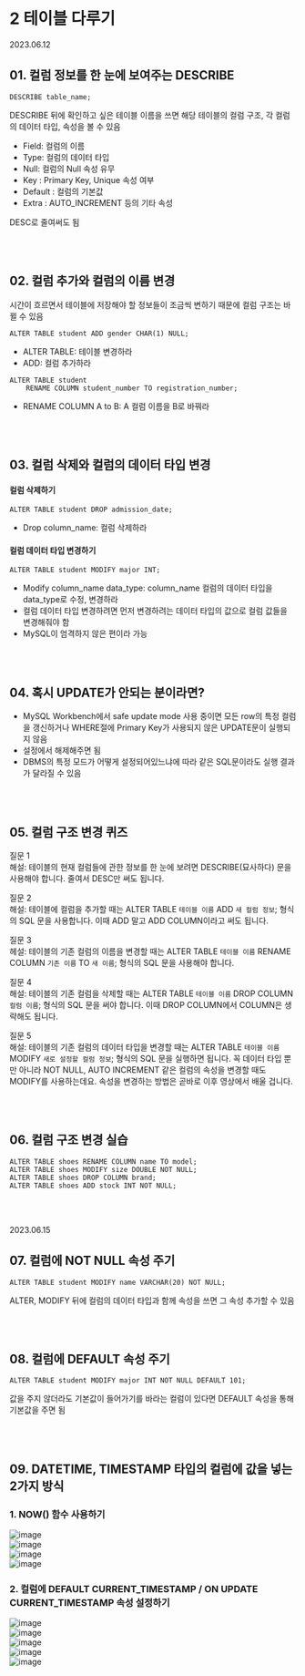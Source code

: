 # 2 테이블 다루기

2023.06.12

## 01. 컬럼 정보를 한 눈에 보여주는 DESCRIBE
```MySQL
DESCRIBE table_name;
```

DESCRIBE 뒤에 확인하고 싶은 테이블 이름을 쓰면 해당 테이블의 컬럼 구조, 각 컬럼의 데이터 타입, 속성을 볼 수 있음
- Field: 컬럼의 이름
- Type: 컬럼의 데이터 타입
- Null: 컬럼의 Null 속성 유무
- Key : Primary Key, Unique 속성 여부
- Default : 컬럼의 기본값
- Extra : AUTO_INCREMENT 등의 기타 속성

DESC로 줄여써도 됨

<br/><br/>

## 02. 컬럼 추가와 컬럼의 이름 변경
시간이 흐르면서 테이블에 저장해야 할 정보들이 조금씩 변하기 때문에 컬럼 구조는 바뀔 수 있음  

```MySQL
ALTER TABLE student ADD gender CHAR(1) NULL;
```
- ALTER TABLE: 테이블 변경하라
- ADD: 컬럼 추가하라

```MySQL
ALTER TABLE student 
    RENAME COLUMN student_number TO registration_number;
```
- RENAME COLUMN A to B: A 컬럼 이름을 B로 바꿔라

<br/><br/>

## 03. 컬럼 삭제와 컬럼의 데이터 타입 변경
#### 컬럼 삭제하기
```MySQL
ALTER TABLE student DROP admission_date;
```
- Drop column_name: 컬럼 삭제하라

#### 컬럼 데이터 타입 변경하기
```MySQL
ALTER TABLE student MODIFY major INT;
```
- Modify column_name data_type: column_name 컬럼의 데이터 타입을 data_type로 수정, 변경하라
- 컬럼 데이터 타입 변경하려면 먼저 변경하려는 데이터 타입의 값으로 컬럼 값들을 변경해줘야 함
- MySQL이 엄격하지 않은 편이라 가능

<br/><br/>

## 04. 혹시 UPDATE가 안되는 분이라면?
- MySQL Workbench에서 safe update mode 사용 중이면 모든 row의 특정 컬럼을 갱신하거나 WHERE절에 Primary Key가 사용되지 않은 UPDATE문이 실행되지 않음
- 설정에서 해제해주면 됨
- DBMS의 특정 모드가 어떻게 설정되어있느냐에 따라 같은 SQL문이라도 실행 결과가 달라질 수 있음

<br/><br/>

## 05. 컬럼 구조 변경 퀴즈

질문 1  
해설: 테이블의 현재 컬럼들에 관한 정보를 한 눈에 보려면 DESCRIBE(묘사하다) 문을 사용해야 합니다. 줄여서 DESC만 써도 됩니다.

질문 2  
해설: 테이블에 컬럼을 추가할 때는 ALTER TABLE `테이블 이름` ADD `새 컬럼 정보`; 형식의 SQL 문을 사용합니다. 이때 ADD 말고 ADD COLUMN이라고 써도 됩니다.

질문 3  
헤설: 테이블의 기존 컬럼의 이름을 변경할 때는 ALTER TABLE `테이블 이름` RENAME COLUMN `기존 이름` TO `새 이름`; 형식의 SQL 문을 사용해야 합니다. 

질문 4  
해설: 테이블의 기존 컬럼을 삭제할 때는 ALTER TABLE `테이블 이름` DROP COLUMN `컬럼 이름`; 형식의 SQL 문을 써야 합니다. 이때 DROP COLUMN에서 COLUMN은 생략해도 됩니다.

질문 5  
해설: 테이블의 기존 컬럼의 데이터 타입을 변경할 때는 ALTER TABLE `테이블 이름` MODIFY `새로 설정할 컬럼 정보`; 형식의 SQL 문을 실행하면 됩니다. 꼭 데이터 타입 뿐만 아니라 NOT NULL, AUTO INCREMENT 같은 컬럼의 속성을 변경할 때도 MODIFY를 사용하는데요. 속성을 변경하는 방법은 곧바로 이후 영상에서 배울 겁니다.

<br/><br/>

## 06. 컬럼 구조 변경 실습
```MySQL
ALTER TABLE shoes RENAME COLUMN name TO model;
ALTER TABLE shoes MODIFY size DOUBLE NOT NULL;
ALTER TABLE shoes DROP COLUMN brand;
ALTER TABLE shoes ADD stock INT NOT NULL;
```

<br/><br/>

2023.06.15

## 07. 컬럼에 NOT NULL 속성 주기
```MySQL
ALTER TABLE student MODIFY name VARCHAR(20) NOT NULL;
```
ALTER, MODIFY 뒤에 컬럼의 데이터 타입과 함께 속성을 쓰면 그 속성 추가할 수 있음  

<br/><br/>

## 08. 컬럼에 DEFAULT 속성 주기
```MySQL
ALTER TABLE student MODIFY major INT NOT NULL DEFAULT 101;
```
값을 주지 않더라도 기본값이 들어가기를 바라는 컬럼이 있다면 DEFAULT 속성을 통해 기본값을 주면 됨

<br/><br/>

## 09. DATETIME, TIMESTAMP 타입의 컬럼에 값을 넣는 2가지 방식
### 1. NOW() 함수 사용하기 
![image](https://github.com/jaehyun-dev/Today-I-Learned/assets/71001479/c3a10ecb-c963-4736-b003-3cc3391506a2)  
![image](https://github.com/jaehyun-dev/Today-I-Learned/assets/71001479/76b3bd64-228c-4b0c-a088-1bf641381264)  
![image](https://github.com/jaehyun-dev/Today-I-Learned/assets/71001479/07875fdd-2c3f-48a6-9d41-12ca83dea129)  
![image](https://github.com/jaehyun-dev/Today-I-Learned/assets/71001479/735afc98-7334-4197-b437-2283d33e460e)  

### 2. 컬럼에 DEFAULT CURRENT_TIMESTAMP / ON UPDATE CURRENT_TIMESTAMP 속성 설정하기 
![image](https://github.com/jaehyun-dev/Today-I-Learned/assets/71001479/cd3eb053-fb09-46bc-b213-4e9c5dccfc0b)  
![image](https://github.com/jaehyun-dev/Today-I-Learned/assets/71001479/bea1224f-86bc-466a-a987-7d93c6b1ecc6)  
![image](https://github.com/jaehyun-dev/Today-I-Learned/assets/71001479/ce51da4b-f70b-4e29-b0be-04cddaf5c59b)  
![image](https://github.com/jaehyun-dev/Today-I-Learned/assets/71001479/d2e60fdf-b3dc-4ffb-84d5-dbc14923d6c2)  
![image](https://github.com/jaehyun-dev/Today-I-Learned/assets/71001479/092f5ea3-81f2-4909-b2ee-40131b65ac1f)
